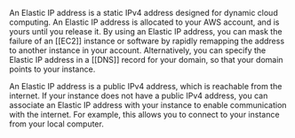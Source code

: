 An Elastic IP address is a static IPv4 address designed for dynamic cloud computing. An Elastic IP address is allocated to your AWS account, and is yours until you release it. By using an Elastic IP address, you can mask the failure of an [[EC2]] instance or software by rapidly remapping the address to another instance in your account. Alternatively, you can specify the Elastic IP address in a [[DNS]] record for your domain, so that your domain points to your instance.

An Elastic IP address is a public IPv4 address, which is reachable from the internet. If your instance does not have a public IPv4 address, you can associate an Elastic IP address with your instance to enable communication with the internet. For example, this allows you to connect to your instance from your local computer.